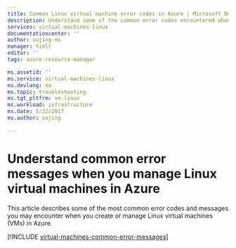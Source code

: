 ```yaml
---
title: Common Linux virtual machine error codes in Azure | Microsoft Docs
description: Understand some of the common error codes encountered when you provision and manage Linux virtual machines in Azure
services: virtual-machines-linux
documentationcenter: ''
author: xujing-ms
manager: timlt
editor: ''
tags: azure-resource-manager

ms.assetid: ''
ms.service: virtual-machines-linux
ms.devlang: na
ms.topic: troubleshooting
ms.tgt_pltfrm: vm-linux
ms.workload: infrastructure
ms.date: 5/22/2017
ms.author: xujing

---
```

# Understand common error messages when you manage Linux virtual machines in Azure

This article describes some of the most common error codes and messages you may encounter when you create or manage Linux virtual machines (VMs) in Azure.

[!INCLUDE [virtual-machines-common-error-messages](../../../includes/virtual-machines-common-error-messages.md)]